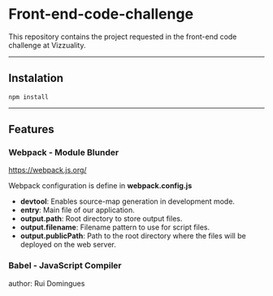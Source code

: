# Front-end-code-challenge

This repository contains the project requested in the front-end code challenge at Vizzuality.

---

## Instalation

```
npm install
```

---

## Features

### Webpack - Module Blunder

https://webpack.js.org/

Webpack configuration is define in **webpack.config.js**

- **devtool**: Enables source-map generation in development mode.
- **entry**: Main file of our application.
- **output.path**: Root directory to store output files.
- **output.filename**: Filename pattern to use for script files.
- **output.publicPath**: Path to the root directory where the files will be deployed on the web server.

### Babel - JavaScript Compiler

author: Rui Domingues
